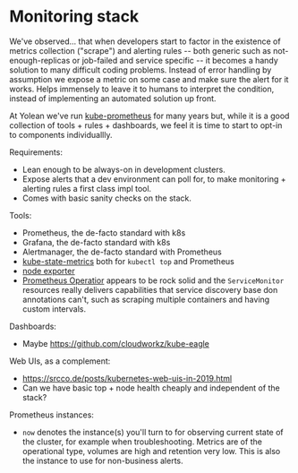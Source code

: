 # Monitoring stack

We've observed... that when developers start to factor in
the existence of metrics collection ("scrape") and alerting rules
-- both generic such as not-enough-replicas or job-failed and service specific --
it becomes a handy solution to many difficult coding problems.
Instead of error handling by assumption we expose a metric on some case
and make sure the alert for it works.
Helps immensely to leave it to humans to interpret the condition,
instead of implementing an automated solution up front.

At Yolean we've run [kube-prometheus](https://github.com/coreos/kube-prometheus) for many years
but, while it is a good collection of tools + rules + dashboards,
we feel it is time to start to opt-in to components individuallly.

Requirements:
 * Lean enough to be always-on in development clusters.
 * Expose alerts that a dev environment can poll for,
   to make monitoring + alerting rules a first class impl tool.
 * Comes with basic sanity checks on the stack.

Tools:
 * Prometheus, the de-facto standard with k8s
 * Grafana, the de-facto standard with k8s
 * Alertmanager, the de-facto standard with Prometheus
 * [kube-state-metrics](https://github.com/kubernetes/kube-state-metrics) both for `kubectl top` and Prometheus
 * [node exporter](https://github.com/prometheus/node_exporter)
 * [Prometheus Operatior](https://github.com/coreos/prometheus-operator/) appears to be rock solid and the `ServiceMonitor` resources really delivers capabilities that service discovery base don annotations can't, such as scraping multiple containers and having custom intervals.

Dashboards:
 * Maybe https://github.com/cloudworkz/kube-eagle

Web UIs, as a complement:
 * https://srcco.de/posts/kubernetes-web-uis-in-2019.html
 * Can we have basic top + node health cheaply and independent of the stack?

Prometheus instances:
 * `now` denotes the instance(s) you'll turn to for observing current state of the cluster, for example when troubleshooting.
   Metrics are of the operational type, volumes are high and retention very low. This is also the instance to use for non-business alerts.
